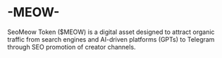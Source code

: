 # -MEOW-
SeoMeow Token ($MEOW) is a digital asset designed to attract organic traffic from search engines and AI-driven platforms (GPTs) to Telegram through SEO promotion of creator channels.

